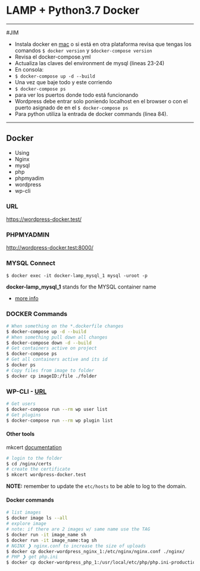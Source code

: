 # LAMP + Python3.7 Docker

---
#JIM
- Instala docker en [mac](https://docs.docker.com/desktop/install/mac-install/) o si está en otra plataforma revisa que tengas los comandos ``` $ docker version ``` y ``` $docker-compose version ``` 
- Revisa el docker-compose.yml 
- Actualiza las claves del environment de mysql (lineas 23-24)
- En consola:
- ``` $ docker-compose up -d --build ```
- Una vez que baje todo y este corriendo
- ``` $ docker-compose ps ```
- para ver los puertos donde todo está funcionando
- Wordpress debe entrar solo poniendo localhost en el browser o con el puerto asignado de en el ``` $ docker-compose ps ```
- Para python utiliza la entrada de docker commands (linea 84).
---

## Docker

- Using
- Nginx
- mysql
- php
- phpmyadim
- wordpress
- wp-cli

### URL

https://wordpress-docker.test/

### PHPMYADMIN

http://wordpress-docker.test:8000/

### MYSQL Connect

```base
$ docker exec -it docker-lamp_mysql_1 mysql -uroot -p
```

**docker-lamp_mysql_1** stands for the MYSQL container name

- [more info](https://rednafi.github.io/digressions/database/2020/03/15/mysql-install.html)

### DOCKER Commands

```bash
# When something on the *.dockerfile changes
$ docker-compose up -d --build
# When something pull down all changes
$ docker-compose down -d --build
# Get containers active on project
$ docker-compose ps
# Get all containers active and its id
$ docker ps
# Copy files from image to folder
$ docker cp imageID:/file ./folder
```

### WP-CLI - [URL](https://wp-cli.org/)

```bash
# Get users
$ docker-compose run --rm wp user list
# Get plugins
$ docker-compose run --rm wp plugin list
```

#### Other tools

mkcert [documentation](https://github.com/FiloSottile/mkcert)

```bash
# login to the folder
$ cd /nginx/certs
# create the certificate
$ mkcert wordpress-docker.test
```

**NOTE:** remember to update the `etc/hosts` to be able to log to the domain.

#### Docker commands

```bash
# list images
$ docker image ls --all
# explore image
# note: if there are 2 images w/ same name use the TAG
$ docker run -it image_name sh
$ docker run -it image_name:tag sh
# NGINX ❯ nginx.conf to increase the size of uploads
$ docker cp docker-wordpress_nginx_1:/etc/nginx/nginx.conf ./nginx/
# PHP ❯ get php.ini
$ docker cp docker-wordpress_php_1:/usr/local/etc/php/php.ini-production ./php/
```
